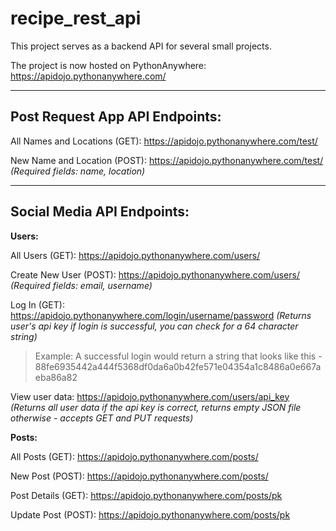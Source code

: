 # recipe_rest_api

This project serves as a backend API for several small projects.

The project is now hosted on PythonAnywhere: https://apidojo.pythonanywhere.com/

---

## Post Request App API Endpoints:

All Names and Locations (GET): https://apidojo.pythonanywhere.com/test/

New Name and Location (POST): https://apidojo.pythonanywhere.com/test/ *(Required fields: name, location)*

---

## Social Media API Endpoints:

**Users:**

All Users (GET): https://apidojo.pythonanywhere.com/users/

Create New User (POST): https://apidojo.pythonanywhere.com/users/ *(Required fields: email, username)*

Log In (GET): https://apidojo.pythonanywhere.com/login/username/password *(Returns user's api key if login is successful, you can check for a 64 character string)*

> Example: A successful login would return a string that looks like this - 88fe6935442a444f5368df0da6a0b42fe571e04354a1c8486a0e667aeba86a82

View user data: https://apidojo.pythonanywhere.com/users/api_key *(Returns all user data if the api key is correct, returns empty JSON file otherwise - accepts GET and PUT requests)*

**Posts:**

All Posts (GET): https://apidojo.pythonanywhere.com/posts/

New Post (POST): https://apidojo.pythonanywhere.com/posts/

Post Details (GET): https://apidojo.pythonanywhere.com/posts/pk

Update Post (POST): https://apidojo.pythonanywhere.com/posts/pk
